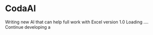 # CodaAI
Writing new AI that can help full work with Excel
version 1.0
Loading ....
Continue developing
a
